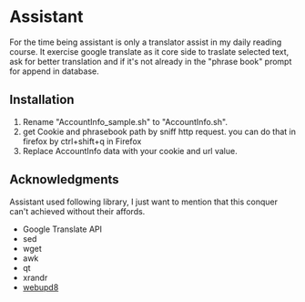 # Assistant
For the time being assistant is only a translator assist in my daily reading course.
It exercise google translate as it core side to traslate selected text, ask for better translation and if it's not already in the "phrase book" prompt for append in database.

## Installation
1. Rename "AccountInfo_sample.sh" to "AccountInfo.sh".
2. get Cookie and phrasebook path by sniff http request. you can do that in firefox by ctrl+shift+q in Firefox
3. Replace AccountInfo data with your cookie and url value.


## Acknowledgments
Assistant used following library, I just want to mention that this conquer can't achieved without their affords.
- Google Translate API
- sed
- wget
- awk
- qt
- xrandr
- [webupd8](http://www.webupd8.org/2016/03/translate-any-text-you-select-on-your.html)
